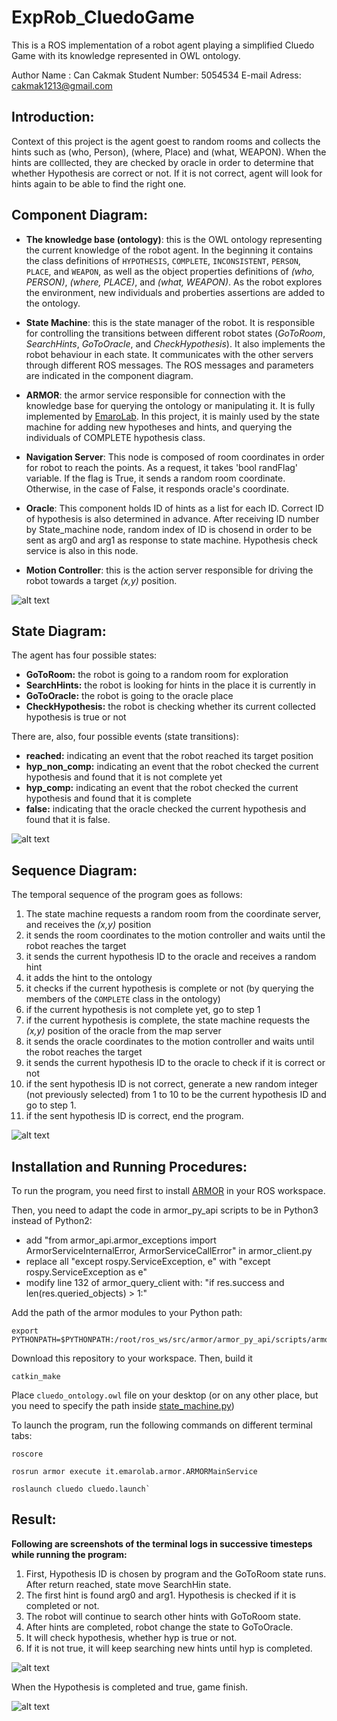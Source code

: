 # ExpRob_CluedoGame
This is a ROS implementation of a robot agent playing a simplified Cluedo Game with its knowledge represented in OWL ontology.

Author Name : Can Cakmak
Student Number: 5054534
E-mail Adress: cakmak1213@gmail.com

## Introduction:

Context of this project is the agent goest to random rooms and collects the hints such as (who, Person), (where, Place) and (what, WEAPON). When the hints are colllected, they are checked by oracle in order to determine that whether Hypothesis are correct or not. If it is not correct, agent will look for hints again to be able to find the right one.

## Component Diagram:

- **The knowledge base (ontology)**: this is the OWL ontology representing the current knowledge of the robot agent. In the beginning it contains the class definitions of `HYPOTHESIS`, `COMPLETE`, `INCONSISTENT`, `PERSON`, `PLACE`, and `WEAPON`, as well as the object properties definitions of *(who, PERSON)*, *(where, PLACE)*, and *(what, WEAPON)*. As the robot explores the environment, new individuals and proberties assertions are added to the ontology.

 - **State Machine**: this is the state manager of the robot. It is responsible for controlling the transitions between different robot states (*GoToRoom*, *SearchHints*, *GoToOracle*, and *CheckHypothesis*). It also implements the robot behaviour in each state. It communicates with the other servers through different ROS messages. The ROS messages and parameters are indicated in the component diagram.

- **ARMOR**: the armor service responsible for connection with the knowledge base for querying the ontology or manipulating it. It is fully implemented by [EmaroLab](https://github.com/EmaroLab/armor). In this project, it is mainly used by the state machine for adding new hypotheses and hints, and querying the individuals of COMPLETE hypothesis class.

- **Navigation Server**: This node is composed of room coordinates in order for robot to reach the points. As a request, it takes 'bool randFlag' variable. If the flag is True, it sends a random room coordinate. Otherwise, in the case of False, it responds oracle's coordinate.

- **Oracle**: This component holds ID of hints as a list for each ID. Correct ID of hypothesis is also determined in advance. After receiving ID number by State_machine node, random index of ID is chosend in order to be sent as arg0 and arg1 as response to state machine. Hypothesis check service is also in this node. 

- **Motion Controller**: this is the action server responsible for driving the robot towards a target *(x,y)* position.

![alt text](https://github.com/cakmakcan/experimental_lab/blob/master/cluedo/images/ComponentDiagram.png?raw=true)

## State Diagram:

The agent has four possible states:
- **GoToRoom:** the robot is going to a random room for exploration
- **SearchHints:** the robot is looking for hints in the place it is currently in
- **GoToOracle:** the robot is going to the oracle place
- **CheckHypothesis:** the robot is checking whether its current collected hypothesis is true or not

There are, also, four possible events (state transitions):
- **reached:** indicating an event that the robot reached its target position
- **hyp_non_comp:** indicating an event that the robot checked the current hypothesis and found that it is not complete yet
- **hyp_comp:** indicating an event that the robot checked the current hypothesis and found that it is complete
- **false:** indicating that the oracle checked the current hypothesis and found that it is false.

![alt text](https://github.com/cakmakcan/experimental_lab/blob/master/cluedo/images/StateDiagram.png)

## Sequence Diagram:
The temporal sequence of the program goes as follows:

1. The state machine requests a random room from the coordinate server, and receives the *(x,y)* position
2. it sends the room coordinates to the motion controller and waits until the robot reaches the target
3. it sends the current hypothesis ID to the oracle and receives a random hint
4. it adds the hint to the ontology
5. it checks if the current hypothesis is complete or not (by querying the members of the `COMPLETE` class in the ontology)
6. if the current hypothesis is not complete yet, go to step 1
7. if the current hypothesis is complete, the state machine requests the *(x,y)* position of the oracle from the map server
8. it sends the oracle coordinates to the motion controller and waits until the robot reaches the target
9. it sends the current hypothesis ID to the oracle to check if it is correct or not
10. if the sent hypothesis ID is not correct, generate a new random integer (not previously selected) from 1 to 10 to be the current hypothesis ID and go to step 1.
11. if the sent hypothesis ID is correct, end the program.

![alt text](https://github.com/cakmakcan/experimental_lab/blob/master/cluedo/images/SequenceDiagram.png)

## Installation and Running Procedures:

To run the program, you need first to install [ARMOR](https://github.com/EmaroLab/armor) in your ROS workspace.

Then, you need to adapt the code in armor_py_api scripts to be in Python3 instead of Python2:
  - add "from armor_api.armor_exceptions import ArmorServiceInternalError, ArmorServiceCallError" in armor_client.py
  - replace all "except rospy.ServiceException, e" with "except rospy.ServiceException as e"
  - modify line 132 of armor_query_client with: "if res.success and len(res.queried_objects) > 1:"

Add the path of the armor modules to your Python path:
```
export PYTHONPATH=$PYTHONPATH:/root/ros_ws/src/armor/armor_py_api/scripts/armor_api/
```
Download this repository to your workspace. Then, build it

```
catkin_make
```

Place `cluedo_ontology.owl` file on your desktop (or on any other place, but you need to specify the path inside [state_machine.py](https://github.com/yaraalaa0/ExpRob_CluedoGame/blob/main/cluedo/scripts/state_machine.py))

To launch the program, run the following commands on different terminal tabs:
```
roscore
```
```
rosrun armor execute it.emarolab.armor.ARMORMainService
```
```
roslaunch cluedo cluedo.launch`

```

## Result:

**Following are screenshots of the terminal logs in successive timesteps while running the program:**

1. First, Hypothesis ID is chosen by program and the GoToRoom state runs. After return reached, state move SearchHin state.
2. The first hint is found arg0 and arg1. Hypothesis is checked if it is completed or not.
3. The robot will continue to search other hints with GoToRoom state.
4. After hints are completed, robot change the state to GoToOracle.
5. It will check hypothesis, whether hyp is true or not.
6. If it is not true, it will keep searching new hints until hyp is completed.

![alt text](https://github.com/cakmakcan/experimental_lab/blob/master/cluedo/images/Screenshot%20from%202023-01-28%2019-33-49.png)

When the Hypothesis is completed and true, game finish.

![alt text](https://github.com/cakmakcan/experimental_lab/blob/master/cluedo/images/Screenshot%20from%202023-01-28%2019-34-46.png)

